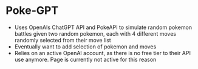 # Poke-GPT

- Uses OpenAIs ChatGPT API and PokeAPI to simulate random pokemon battles given two random pokemon, each with 4 different moves randomly selected from their move list
- Eventually want to add selection of pokemon and moves
- Relies on an active OpenAI account, as there is no free tier to their API use anymore. Page is currently not active for this reason
